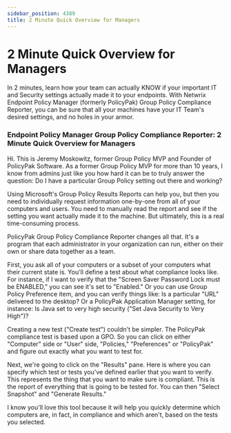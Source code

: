 ```yaml
---
sidebar_position: 4389
title: 2 Minute Quick Overview for Managers
---
```


# 2 Minute Quick Overview for Managers

In 2 minutes, learn how your team can actually KNOW if your important IT and Security settings actually made it to your endpoints. With Netwrix Endpoint Policy Manager (formerly PolicyPak) Group Policy Compliance Reporter, you can be sure that all your machines have your IT Team's desired settings, and no holes in your armor.

### Endpoint Policy Manager Group Policy Compliance Reporter: 2 Minute Quick Overview for Managers

Hi. This is Jeremy Moskowitz, former Group Policy MVP and Founder of PolicyPak Software. As a former Group Policy MVP for more than 10 years, I know from admins just like you how hard it can be to truly answer the question: Do I have a particular Group Policy setting out there and working?

Using Microsoft's Group Policy Results Reports can help you, but then you need to individually request information one-by-one from all of your computers and users. You need to manually read the report and see if the setting you want actually made it to the machine. But ultimately, this is a real time-consuming process.

PolicyPak Group Policy Compliance Reporter changes all that. It's a program that each administrator in your organization can run, either on their own or share data together as a team.

First, you ask all of your computers or a subset of your computers what their current state is. You'll define a test about what compliance looks like. For instance, if I want to verify that the "Screen Saver Password Lock must be ENABLED," you can see it's set to "Enabled." Or you can use Group Policy Preference item, and you can verify things like: Is a particular "URL" delivered to the desktop? Or a PolicyPak Application Manager setting, for instance: Is Java set to very high security ("Set Java Security to Very High")?

Creating a new test ("Create test") couldn't be simpler. The PolicyPak compliance test is based upon a GPO. So you can click on either "Computer" side or "User" side, "Policies," "Preferences" or "PolicyPak" and figure out exactly what you want to test for.

Next, we're going to click on the "Results" pane. Here is where you can specify which test or tests you've defined earlier that you want to verify. This represents the thing that you want to make sure is compliant. This is the report of everything that is going to be tested for. You can then "Select Snapshot" and "Generate Results."

I know you'll love this tool because it will help you quickly determine which computers are, in fact, in compliance and which aren't, based on the tests you selected.
